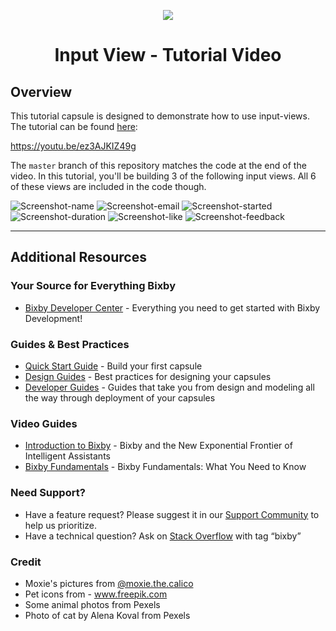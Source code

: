 <p align="Center">
  <img src="https://bixbydevelopers.com/dev/docs-assets/resources/dev-guide/bixby_logo_github-11221940070278028369.png">
  <br/>
  <h1 align="Center">Input View - Tutorial Video</h1>
</p>

## Overview

This tutorial capsule is designed to demonstrate how to use input-views. The tutorial can be found [here](https://youtu.be/ez3AJKIZ49g):

https://youtu.be/ez3AJKIZ49g

The `master` branch of this repository matches the code at the end of the video. In this tutorial, you'll be building 3 of the following input views. All 6 of these views are included in the code though.

![Screenshot-name](/assets/readme/name.png)
![Screenshot-email](/assets/readme/email.png)
![Screenshot-started](/assets/readme/started.png)
![Screenshot-duration](/assets/readme/duration.png)
![Screenshot-like](/assets/readme/like.png)
![Screenshot-feedback](/assets/readme/feedback.png)

---

## Additional Resources

### Your Source for Everything Bixby

- [Bixby Developer Center](http://bixbydevelopers.com) - Everything you need to get started with Bixby Development!

### Guides & Best Practices

- [Quick Start Guide](https://bixbydevelopers.com/dev/docs/get-started/quick-start) - Build your first capsule
- [Design Guides](https://bixbydevelopers.com/dev/docs/dev-guide/design-guides) - Best practices for designing your capsules
- [Developer Guides](https://bixbydevelopers.com/dev/docs/dev-guide/developers) - Guides that take you from design and modeling all the way through deployment of your capsules

### Video Guides

- [Introduction to Bixby](https://youtu.be/DFvpK4PosvI) - Bixby and the New Exponential Frontier of Intelligent Assistants
- [Bixby Fundamentals](https://bixby.developer.samsung.com/newsroom/en-us/22/01/2019/Teaching-Bixby-Fundamentals-What-You-Need-to-Know) - Bixby Fundamentals: What You Need to Know

### Need Support?

- Have a feature request? Please suggest it in our [Support Community](https://support.bixbydevelopers.com/hc/en-us/community/topics/360000183273-Feature-Requests) to help us prioritize.
- Have a technical question? Ask on [Stack Overflow](https://stackoverflow.com/questions/tagged/bixby) with tag “bixby”

### Credit

- Moxie's pictures from [@moxie.the.calico](https://www.instagram.com/moxie.the.calico/)
- Pet icons from - www.freepik.com
- Some animal photos from Pexels
- Photo of cat by Alena Koval from Pexels
